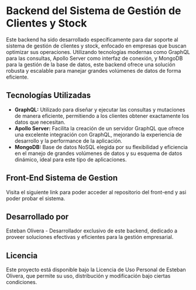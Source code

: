 # Backend del Sistema de Gestión de Clientes y Stock

Este backend ha sido desarrollado específicamente para dar soporte al sistema de gestión de clientes y stock, enfocado en empresas que buscan optimizar sus operaciones. Utilizando tecnologías modernas como GraphQL para las consultas, Apollo Server como interfaz de conexión, y MongoDB para la gestión de la base de datos, este backend ofrece una solución robusta y escalable para manejar grandes volúmenes de datos de forma eficiente.

## Tecnologías Utilizadas

- **GraphQL:** Utilizado para diseñar y ejecutar las consultas y mutaciones de manera eficiente, permitiendo a los clientes obtener exactamente los datos que necesitan.
- **Apollo Server:** Facilita la creación de un servidor GraphQL que ofrece una excelente integración con GraphQL, mejorando la experiencia de desarrollo y la performance de la aplicación.
- **MongoDB:** Base de datos NoSQL elegida por su flexibilidad y eficiencia en el manejo de grandes volúmenes de datos y su esquema de datos dinámico, ideal para este tipo de aplicaciones.

## Front-End Sistema de Gestion

Visita el siguiente link para poder acceder al repositorio del front-end y asi poder probar el sistema.

## Desarrollado por

Esteban Olivera - Desarrollador exclusivo de este backend, dedicado a proveer soluciones efectivas y eficientes para la gestión empresarial.

## Licencia

Este proyecto está disponible bajo la Licencia de Uso Personal de Esteban Olivera, que permite su uso, distribución y modificación bajo ciertas condiciones.
